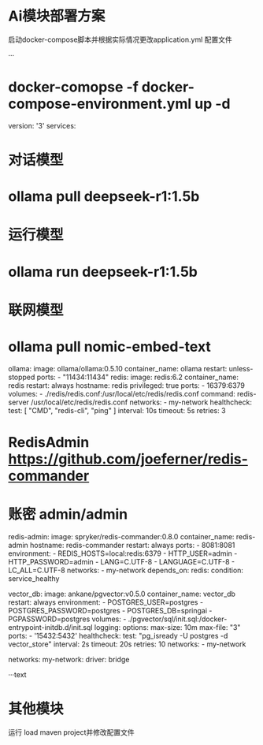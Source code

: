# Ai模块部署方案
启动docker-compose脚本并根据实际情况更改application.yml 配置文件

···
# docker-comopse -f docker-compose-environment.yml up -d
version: '3'
services:
  # 对话模型
  # ollama pull deepseek-r1:1.5b
  # 运行模型
  # ollama run deepseek-r1:1.5b
  # 联网模型
  # ollama pull nomic-embed-text
  ollama:
    image: ollama/ollama:0.5.10
    container_name: ollama
    restart: unless-stopped
    ports:
      - "11434:11434"
  redis:
    image: redis:6.2
    container_name: redis
    restart: always
    hostname: redis
    privileged: true
    ports:
      - 16379:6379
    volumes:
      - ./redis/redis.conf:/usr/local/etc/redis/redis.conf
    command: redis-server /usr/local/etc/redis/redis.conf
    networks:
      - my-network
    healthcheck:
      test: [ "CMD", "redis-cli", "ping" ]
      interval: 10s
      timeout: 5s
      retries: 3
  # RedisAdmin https://github.com/joeferner/redis-commander
  # 账密 admin/admin
  redis-admin:
    image: spryker/redis-commander:0.8.0
    container_name: redis-admin
    hostname: redis-commander
    restart: always
    ports:
      - 8081:8081
    environment:
      - REDIS_HOSTS=local:redis:6379
      - HTTP_USER=admin
      - HTTP_PASSWORD=admin
      - LANG=C.UTF-8
      - LANGUAGE=C.UTF-8
      - LC_ALL=C.UTF-8
    networks:
      - my-network
    depends_on:
      redis:
        condition: service_healthy

  vector_db:
    image: ankane/pgvector:v0.5.0
    container_name: vector_db
    restart: always
    environment:
      - POSTGRES_USER=postgres
      - POSTGRES_PASSWORD=postgres
      - POSTGRES_DB=springai
      - PGPASSWORD=postgres
    volumes:
      - ./pgvector/sql/init.sql:/docker-entrypoint-initdb.d/init.sql
    logging:
      options:
        max-size: 10m
        max-file: "3"
    ports:
      - '15432:5432'
    healthcheck:
      test: "pg_isready -U postgres -d vector_store"
      interval: 2s
      timeout: 20s
      retries: 10
    networks:
      - my-network

networks:
  my-network:
    driver: bridge

···text
# 其他模块
运行 load maven project并修改配置文件
